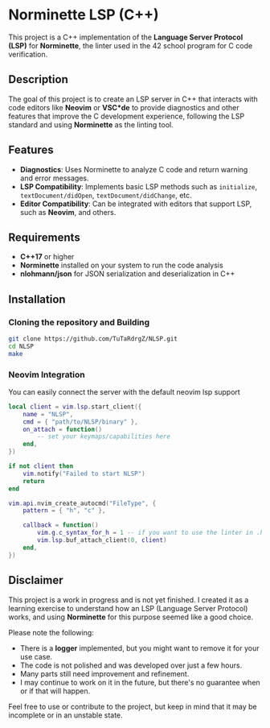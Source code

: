 # Norminette LSP (C++)

This project is a C++ implementation of the **Language Server Protocol (LSP)** for **Norminette**, the linter used in the 42 school program for C code verification.

## Description

The goal of this project is to create an LSP server in C++ that interacts with code editors like **Neovim** or **VSC*de** to provide diagnostics and other features that improve the C development experience, following the LSP standard and using **Norminette** as the linting tool.

## Features

- **Diagnostics**: Uses Norminette to analyze C code and return warning and error messages.
- **LSP Compatibility**: Implements basic LSP methods such as `initialize`, `textDocument/didOpen`, `textDocument/didChange`, etc.
- **Editor Compatibility**: Can be integrated with editors that support LSP, such as **Neovim**, and others.

## Requirements

- **C++17** or higher
- **Norminette** installed on your system to run the code analysis
- **nlohmann/json** for JSON serialization and deserialization in C++

## Installation

### Cloning the repository and Building

```bash
git clone https://github.com/TuTaRdrgZ/NLSP.git
cd NLSP
make
```

### Neovim Integration

You can easily connect the server with the default neovim lsp support

```lua
local client = vim.lsp.start_client({
	name = "NLSP",
	cmd = { "path/to/NLSP/binary" },
	on_attach = function()
        -- set your keymaps/capabilities here
	end,
})

if not client then
	vim.notify("Failed to start NLSP")
	return
end

vim.api.nvim_create_autocmd("FileType", {
	pattern = { "h", "c" },

	callback = function()
        vim.g.c_syntax_for_h = 1 -- if you want to use the linter in .h files you need this line. see :h c.vim
		vim.lsp.buf_attach_client(0, client)
	end,
})
```
## Disclaimer

This project is a work in progress and is not yet finished. I created it as a learning exercise to understand how an LSP (Language Server Protocol) works, and using **Norminette** for this purpose seemed like a good choice.

Please note the following:

- There is a **logger** implemented, but you might want to remove it for your use case.
- The code is not polished and was developed over just a few hours.
- Many parts still need improvement and refinement.
- I may continue to work on it in the future, but there's no guarantee when or if that will happen.

Feel free to use or contribute to the project, but keep in mind that it may be incomplete or in an unstable state.
